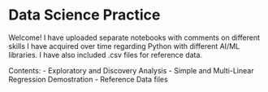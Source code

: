# Data Science Practice
Welcome!  I have uploaded separate notebooks with comments on different skills I have acquired over time regarding Python with different AI/ML libraries. 
I have also included .csv files for reference data.

Contents:
    - Exploratory and Discovery Analysis 
    - Simple and Multi-Linear Regression Demostration
    - Reference Data files 
